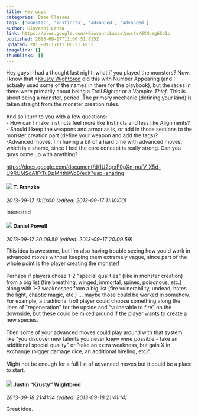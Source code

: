 ```yaml
---
title: Hey guys
categories: Base Classes
tags: ['monster', 'instincts', 'advanced', 'advanced']
author: Giovanni Lanza
link: https://plus.google.com/+GiovanniLanza/posts/dXNuzg6So1p
published: 2013-09-17T11:06:51.815Z
updated: 2013-09-17T11:06:51.815Z
imagelink: []
thumblinks: []
---
```


Hey guys! I had a thought last night: what if you played the monsters? Now, I know that <span class="proflinkWrapper"><span class="proflinkPrefix">+</span><a class="proflink" href="https://plus.google.com/116619544191940331555" oid="116619544191940331555">Krusty Wightbred</a></span> did this with Number Appearing (and I actually used some of the names in there for the playbook), but the races in there were primarily about being a Troll <i>Fighter</i> or a Vampire <i>Thief</i>. This is about being a monster, period. The primary mechanic (defining your kind) is taken straight from the monster creation rules.<br /><br />And so I turn to you with a few questions:<br />- How can I make Instincts feel more like Instincts and less like Alignments?<br />- Should I keep the weapons and armor as is, or add in those sections to the monster creation part (define your weapon and add the tags)?<br />-Advanced moves. I&#39;m having a bit of a hard time with advanced moves, which is a shame, since I feel the core concept is really strong. Can you guys come up with anything?<br /><br /><a href="https://docs.google.com/document/d/1U2grxF0gXn-nufV_X5d-U9RUMSdA1FtTuDpM4thjWd8/edit?usp=sharing" class="ot-anchor">https://docs.google.com/document/d/1U2grxF0gXn-nufV_X5d-U9RUMSdA1FtTuDpM4thjWd8/edit?usp=sharing</a>
<div id='comment z13zttza5ny0dzfqu04ccb0bqsyrydep32o'>
  <h4><img src='{{site.baseurl}}//images/avatars/110330901807759406775_photo.jpg'> T. Franzke</h4>
      <p><cite>2013-09-17 11:10:00 (edited: 2013-09-17 11:10:00)</cite></p>
        <p>Interested</p>
</div>
        

<div id='comment z13zttza5ny0dzfqu04ccb0bqsyrydep32o'>
  <h4><img src='{{site.baseurl}}//images/avatars/113165164943915272090_photo.jpg'> Daniel Powell</h4>
      <p><cite>2013-09-17 20:09:59 (edited: 2013-09-17 20:09:59)</cite></p>
        <p>This idea is awesome, but I&#39;m also having trouble seeing how you&#39;d work in advanced moves without keeping them extremely vague, since part of the whole point is the player creating the monster!<br /><br />Perhaps if players chose 1-2 &quot;special qualities&quot; (like in monster creation) from a big list (fire breathing, winged, immortal, spines, poisonous, etc.) along with 1-2 weaknesses from a big list (fire vulnerability, undead, hates the light, chaotic magic, etc.) ... maybe those could be worked in somehow. For example, a traditional troll player could choose something along the lines of &quot;regeneration&quot; for the upside and &quot;vulnerable to fire&quot; on the downside, but these could be mixed around if the player wants to create a new species.<br /><br />Then some of your advanced moves could play around with that system, like &quot;you discover new talents you never knew were possible - take an additional special quality&quot; or &quot;take an extra weakness, but gain X in exchange (bigger damage dice, an additional hireling, etc)&quot;.<br /><br />Might not be enough for a full list of advanced moves but it could be a place to start.</p>
</div>
        

<div id='comment z13zttza5ny0dzfqu04ccb0bqsyrydep32o'>
  <h4><img src='{{site.baseurl}}//images/avatars/116619544191940331555_photo.jpg'> Justin “Krusty” Wightbred</h4>
      <p><cite>2013-09-18 21:41:14 (edited: 2013-09-18 21:41:14)</cite></p>
        <p>Great idea.</p>
</div>
        